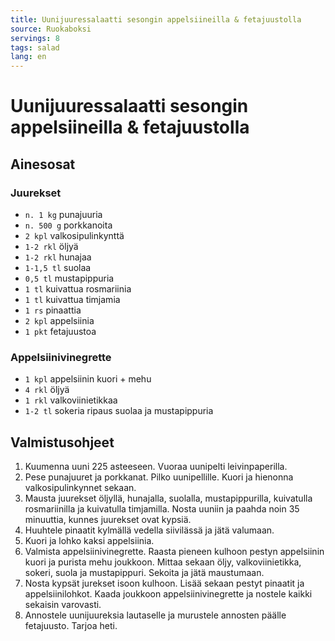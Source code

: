 ```yaml
---
title: Uunijuuressalaatti sesongin appelsiineilla & fetajuustolla
source: Ruokaboksi
servings: 8
tags: salad
lang: en
---
```


# Uunijuuressalaatti sesongin appelsiineilla & fetajuustolla

## Ainesosat

### Juurekset

* `n. 1 kg` punajuuria
* `n. 500 g` porkkanoita
* `2 kpl` valkosipulinkynttä
* `1-2 rkl` öljyä
* `1-2 rkl` hunajaa
* `1-1,5 tl` suolaa
* `0,5 tl` mustapippuria
* `1 tl` kuivattua rosmariinia
* `1 tl` kuivattua timjamia
* `1 rs` pinaattia
* `2 kpl` appelsiinia
* `1 pkt` fetajuustoa

### Appelsiinivinegrette

* `1 kpl` appelsiinin kuori + mehu
* `4 rkl` öljyä
* `1 rkl` valkoviinietikkaa
* `1-2 tl` sokeria ripaus suolaa ja mustapippuria

## Valmistusohjeet

1. Kuumenna uuni 225 asteeseen. Vuoraa uunipelti leivinpaperilla.
1. Pese punajuuret ja porkkanat. Pilko uunipellille. Kuori ja hienonna valkosipulinkynnet sekaan.
1. Mausta juurekset öljyllä, hunajalla, suolalla, mustapippurilla, kuivatulla rosmariinilla ja kuivatulla timjamilla. Nosta uuniin ja paahda noin 35 minuuttia, kunnes juurekset ovat kypsiä.
1. Huuhtele pinaatit kylmällä vedella siivilässä ja jätä valumaan.
1. Kuori ja lohko kaksi appelsiinia.
1. Valmista appelsiinivinegrette. Raasta pieneen kulhoon pestyn appelsiinin kuori ja purista mehu joukkoon. Mittaa sekaan öljy, valkoviinietikka, sokeri, suola ja mustapippuri. Sekoita ja jätä maustumaan.
1. Nosta kypsät jurekset isoon kulhoon. Lisää sekaan pestyt pinaatit ja appelsiinilohkot. Kaada joukkoon appelsiinivinegrette ja nostele kaikki sekaisin varovasti.
1. Annostele uunijuureksia lautaselle ja murustele annosten päälle fetajuusto. Tarjoa heti.
